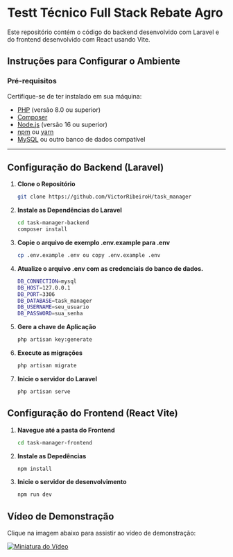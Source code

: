 # Testt Técnico Full Stack Rebate Agro

Este repositório contém o código do backend desenvolvido com Laravel e do frontend desenvolvido com React usando Vite.

## Instruções para Configurar o Ambiente

### Pré-requisitos

Certifique-se de ter instalado em sua máquina:
- [PHP](https://www.php.net/downloads) (versão 8.0 ou superior)
- [Composer](https://getcomposer.org/download/)
- [Node.js](https://nodejs.org) (versão 16 ou superior)
- [npm](https://www.npmjs.com/) ou [yarn](https://yarnpkg.com/)
- [MySQL](https://dev.mysql.com/downloads/) ou outro banco de dados compatível

---

## Configuração do Backend (Laravel)

1. **Clone o Repositório**
   ```bash
   git clone https://github.com/VictorRibeiroH/task_manager
2. **Instale as Dependências do Laravel**
   ```bash
   cd task-manager-backend
   composer install
3. **Copie o arquivo de exemplo .env.example para .env**
    ```bash
    cp .env.example .env ou copy .env.example .env
4. **Atualize o arquivo .env com as credenciais do banco de dados.**
    ```bash
    DB_CONNECTION=mysql
    DB_HOST=127.0.0.1
    DB_PORT=3306
    DB_DATABASE=task_manager
    DB_USERNAME=seu_usuario
    DB_PASSWORD=sua_senha
5. **Gere a chave de Aplicação**
    ```bash
    php artisan key:generate
6. **Execute as migrações**
    ```bash
    php artisan migrate
7. **Inicie o servidor do Laravel**
    ```bash
    php artisan serve


## Configuração do Frontend (React Vite)
1. **Navegue até a pasta do Frontend**
    ```bash
    cd task-manager-frontend
2. **Instale as Depedências**
    ```bash
    npm install
3. **Inicie o servidor de desenvolvimento**
    ```bash
    npm run dev

## Vídeo de Demonstração

Clique na imagem abaixo para assistir ao vídeo de demonstração:

[![Miniatura do Vídeo](https://via.placeholder.com/600x400?text=Clique+para+assistir+ao+vídeo)](https://github.com/VictorRibeiroH/task_manager/raw/main/task-manager-frontend/src/assets/Demo.mp4)
